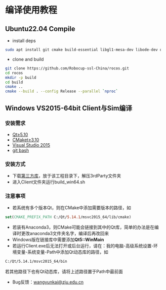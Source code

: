 # 编译使用教程

## Ubuntu22.04 Compile
* install deps
```bash
sudo apt install git cmake build-essential libgl1-mesa-dev libode-dev qtbase5-dev qtdeclarative5-dev libqt5serialport5-dev libtolua++5.1-dev libeigen3-dev protobuf-compiler libprotobuf-dev qml-module-qtquick* qml-module-qtgamepad libfmt-dev
```
* clone and build
```bash
git clone https://github.com/Robocup-ssl-China/rocos.git
cd rocos
mkdir -p build
cd build
cmake ..
cmake --build . --config Release --parallel `nproc`
```

## Windows VS2015-64bit Client与Sim编译

### 安装需求

* [Qt≥5.10](https://www.qt.io/)
* [CMaket≥3.10](<https://cmake.org/download/>)
* [Visual Studio 2015](<https://visualstudio.microsoft.com/zh-hans/vs/support/vs2015/?c=Download+and+Installation>)
* [git bash](<https://gitforwindows.org/>)

### 安装方式

* 下载[第三方库](https://github.com/Robocup-ssl-China/rocos/releases/download/3rdparty-1.0/3rdParty.zip)，放于该工程目录下，解压3rdParty文件夹
* 进入Client文件夹运行build_win64.sh

### 注意事项

* 若系统有多个版本Qt，则在CMake中添加需要版本的路径，如

```cmake
set(CMAKE_PREFIX_PATH C:/Qt/5.14.1/msvc2015_64/lib/cmake)
```
* 若装有Anaconda3，则CMake可能会链接到其中的Qt库，简单的办法是在编译时更改anaconda3文件夹名字，编译后再改回来
* Windows版在链接库中需要添加**Qt5::WinMain**
* 若运行Client.exe后无法打开或后台运行，请在：我的电脑-高级系统设置-环境变量-系统变量-Path中添加Qt动态库的路径，如

```bash
C:/Qt/5.14.1/msvc2015_64/bin
```
若其他路径下也有Qt动态库，请将上述路径置于Path中最前面

* Bug反馈：wangyunkai@zju.edu.cn